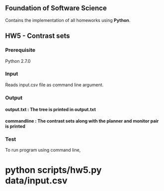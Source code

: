## Foundation of Software Science
Contains the implementation of all homeworks using **Python**.

## HW5 - Contrast sets
### Prerequisite
Python 2.7.0
### Input
Reads input.csv file as command line argument.
### Output
#### output.txt :  The tree is printed in output.txt
#### commandline : The contrast sets along with the planner and monitor pair is printed
### Test
To run program using command line,

# python scripts/hw5.py data/input.csv

